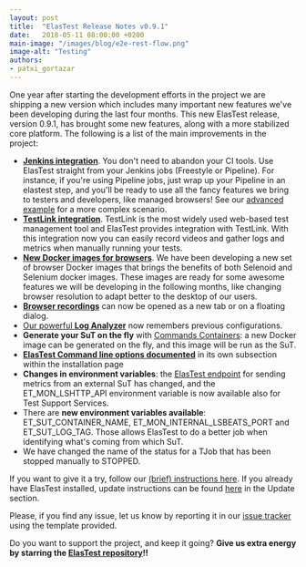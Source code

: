 ```yaml
---
layout: post
title:  "ElasTest Release Notes v0.9.1"
date:   2018-05-11 08:00:00 +0200
main-image: "/images/blog/e2e-rest-flow.png"
image-alt: "Testing"
authors:
- patxi_gortazar
---
```


One year after starting the development efforts in the project we are shipping a new version which includes many important new features we've been developing during the last four months. This new ElasTest release, version 0.9.1, has brought some new features, along with a more stabilized core platform. The following is a list of the main improvements in the project:

* [**Jenkins integration**](/docs/jenkins/). You don't need to abandon your CI tools. Use ElasTest straight from your Jenkins jobs (Freestyle or Pipeline). For instance, if you're using Pipeline jobs, just wrap up your Pipeline in an elastest step, and you'll be ready to use all the fancy features we bring to testers and developers, like managed browsers! See our [advanced example](/docs/jenkins/advanced-example/) for a more complex scenario.
* [**TestLink integration**](https://elastest.io/docs/testlink/). TestLink is the most widely used web-based test management tool and ElasTest provides integration with TestLink. With this integration now you can easily record videos and gather logs and metrics when manually running your tests.
* [**New Docker images for browsers**](https://hub.docker.com/u/elastestbrowsers/). We have been developing a new set of browser Docker images that brings the benefits of both Selenoid and Selenium docker images. These images are ready for some awesome features we will be developing in the following months, like changing browser resolution to adapt better to the desktop of our users.
* [**Browser recordings**](https://elastest.io/docs/web-browsers/manual-browsers/) can now be opened as a new tab or on a floating dialog.
* [Our powerful **Log Analyzer**](https://elastest.io/docs/log-analyzer/) now remembers previous configurations.
* **Generate your SuT on the fly** with [Commands Containers](https://elastest.io/docs/testing/sut/): a new Docker image can be generated on the fly, and this image will be run as the SuT.
* [**ElasTest Command line options documented**](https://elastest.io/docs/try-elastest/) in its own subsection within the installation page
* **Changes in environment variables**: the [ElasTest endpoint](https://elastest.io/docs/testing/environment-variables/) for sending metrics from an external SuT has changed, and the ET_MON_LSHTTP_API environment variable is now available also for Test Support Services.
* There are **new environment variables available**: ET_SUT_CONTAINER_NAME, ET_MON_INTERNAL_LSBEATS_PORT and ET_SUT_LOG_TAG. Those allows ElasTest to do a better job when identifying what's coming from which SuT.
* We have changed the name of the status for a TJob that has been stopped manually to STOPPED.

If you want to give it a try, follow our [(brief) instructions here](https://elastest.io/docs/try-elastest/). If you already have ElasTest installed, update instructions can be found [here](https://elastest.io/docs/try-elastest/) in the Update section.

Please, if you find any issue, let us know by reporting it in our [issue tracker](https://github.com/elastest/elastest) using the template provided.

Do you want to support the project, and keep it going? **Give us extra energy by starring the [ElasTest repository](https://github.com/elastest/elastest)!!**